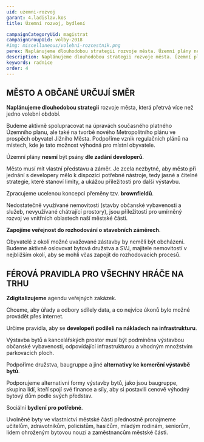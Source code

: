 ```yaml
---
uid: uzemni-rozvoj
garant: 4.ladislav.kos
title: Územní rozvoj, bydlení

campaignCategoryUid: magistrat
campaignGroupUid: volby-2018
#img: miscellaneous/volebni-rozcestnik.png
perex: Naplánujeme dlouhodobou strategii rozvoje města. Územní plány nesmí být psány dle zadání developerů. Město musí mít vlastní představu a záměr. Budeme aktivně spolupracovat při vytváření a úpravě územně plánovací dokumentace a podpoříme vznik regulačních plánů na místech, kde je tato možnost výhodná pro místní obyvatele. Určíme pravidla, aby se developeři podíleli na nákladech na infrastrukturu. Podpoříme družstva, baugruppe a jiné alternativy ke komerční výstavbě bytů.
description: Naplánujeme dlouhodobou strategii rozvoje města. Územní plány nesmí být psány dle zadání developerů. Město musí mít vlastní představu a záměr. Budeme aktivně spolupracovat při vytváření a úpravě územně plánovací dokumentace a podpoříme vznik regulačních plánů na místech, kde je tato možnost výhodná pro místní obyvatele. Určíme pravidla, aby se developeři podíleli na nákladech na infrastrukturu. Podpoříme družstva, baugruppe a jiné alternativy ke komerční výstavbě bytů.
keywords: radnice
order: 4
---
```


## MĚSTO A OBČANÉ URČUJÍ SMĚR
**Naplánujeme dlouhodobou strategii** rozvoje města, která přetrvá více než jedno volební období.

Budeme aktivně spolupracovat na úpravách současného platného Územního planu, ale také na tvorbě nového Metropolitního plánu ve prospěch obyvatel Jižního Města. Podpoříme vznik regulačních plánů na místech, kde je tato možnost výhodná pro místní obyvatele.

Územní plány **nesmí** být psány **dle zadání developerů**.

Město musí mít vlastní představu a záměr. Je zcela nezbytné, aby město při jednání s developery mělo k dispozici potřebné nástroje, tedy jasné a čitelné strategie, které stanoví limity, a ukážou příležitosti pro další výstavbu.

Zpracujeme ucelenou koncepci přeměny tzv. **brownfieldů**.

Nedostatečně využívané nemovitosti (stavby občanské vybavenosti a služeb, nevyužívané chátrající prostory), jsou příležitostí pro umírněný rozvoj ve vnitřních oblastech naší městské části.

**Zapojíme veřejnost do rozhodování o stavebních záměrech**.

Obyvatelé z okolí možné uvažované zástavby by neměli být obcházeni. Budeme aktivně oslovovat bytová družstva a SVJ, majitele nemovitostí v nejbližším okolí, aby se mohli včas zapojit do rozhodovacích procesů.

## FÉROVÁ PRAVIDLA PRO VŠECHNY HRÁČE NA TRHU

**Zdigitalizujeme** agendu veřejných zakázek.

Chceme, aby úřady a odbory sdílely data, a co nejvíce úkonů bylo možné provádět přes internet.

Určíme pravidla, aby se **developeři podíleli na nákladech na infrastrukturu**.

Výstavba bytů a kancelářských prostor musí být podmíněna výstavbou občanské vybavenosti, odpovídající infrastrukturou a vhodným množstvím parkovacích ploch.

Podpoříme družstva, baugruppe a jiné **alternativy ke komerční výstavbě bytů**.

Podporujeme alternativní formy výstavby bytů, jako jsou baugruppe, skupina lidí, kteří spojí své finance a síly, aby si postavili cenově výhodný bytový dům podle svých představ.

Sociální **bydlení pro potřebné**.

Uvolněné byty ve vlastnictví městské části přednostně pronajmeme učitelům, zdravotníkům, policistům, hasičům, mladým rodinám, seniorům, lidem ohroženým bytovou nouzí a zaměstnancům městské části.

